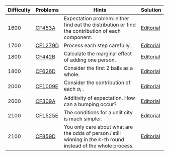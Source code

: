 | Difficulty | Problems | Hints | Solution |
| -------- | -------- | -------- | -------- |
| 1600 | [CF453A](https://codeforces.com/problemset/problem/453/A) | Expectation problem: either find out the distribution or find the contribution of each component. | [Editorial](https://github.com/Yawn-Sean/Daily_CF_Problems/blob/main/daily_problems/2024/03/0307/solution/cf453a.md) |
| 1700 | [CF1279D](https://codeforces.com/problemset/problem/1279/D) | Process each step carefully. | [Editorial](https://github.com/Yawn-Sean/Daily_CF_Problems/blob/main/daily_problems/2024/09/0918/solution/cf1279d.md) |
| 1800 | [CF442B](https://codeforces.com/problemset/problem/442/B) | Calculate the marginal effect of adding one person. | [Editorial](https://github.com/Yawn-Sean/Daily_CF_Problems/blob/main/daily_problems/2024/07/0716/solution/cf442b.md) |
| 1800 | [CF626D](https://codeforces.com/problemset/problem/626/D) | Consider the first $2$ balls as a whole. | [Editorial](https://github.com/Yawn-Sean/Daily_CF_Problems/blob/main/daily_problems/2024/07/0730/solution/cf626d.md) |
| 2000 | [CF1009E](https://codeforces.com/problemset/problem/1009/E) | Consider the contribution of each $a_i$ . | [Editorial](https://github.com/Yawn-Sean/Daily_CF_Problems/blob/main/daily_problems/2024/06/0626/solution/cf1009e.md) |
| 2000 | [CF309A](https://codeforces.com/problemset/problem/309/A) | Additivity of expectation. How can a bumping occur? | [Editorial](https://github.com/Yawn-Sean/Daily_CF_Problems/blob/main/daily_problems/2024/09/0919/solution/cf309a.md) |
| 2100 | [CF1525E](https://codeforces.com/problemset/problem/1525/E) | The conditions for a unlit city is much simpler. | [Editorial](https://github.com/Yawn-Sean/Daily_CF_Problems/blob/main/daily_problems/2024/04/0426/solution/cf1525e.md) |
| 2100 | [CF859D](https://codeforces.com/problemset/problem/859/D) | You only care about what are the odds of person $i$ still winning in the $k$-th round instead of the whole process. | [Editorial](https://github.com/Yawn-Sean/Daily_CF_Problems/blob/main/daily_problems/2024/05/0510/solution/cf859d.md) |